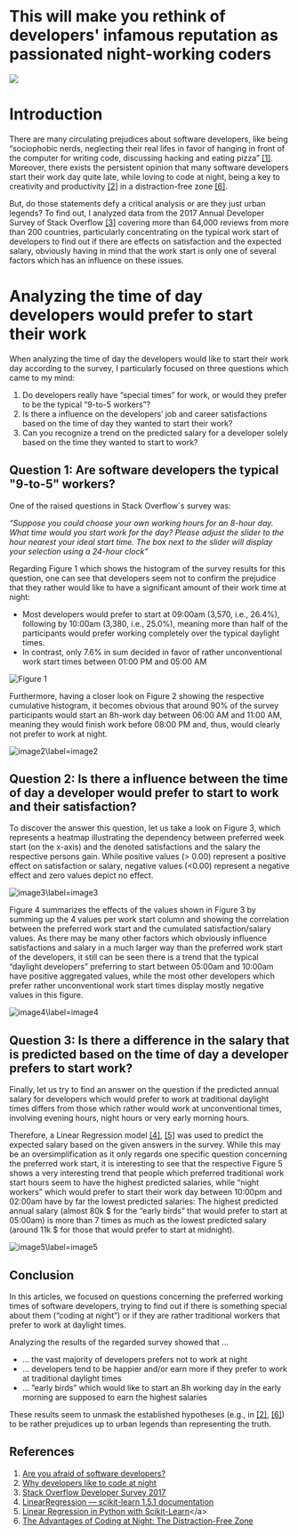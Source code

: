 # This will make you rethink of developers' infamous reputation as passionated night-working coders

![](_posts/img/coding-pic.jpg)

# Introduction	

There are many circulating prejudices about software developers, like being “sociophobic nerds, neglecting their real lifes in favor of hanging in front of the computer for writing code, discussing hacking and eating pizza” [[1]](#ref1). Moreover, there exists the persistent opinion that many software developers start their work day quite late, while loving to code at night, being a key to creativity and productivity [[2]](#ref2) in a distraction-free zone [[6]](#ref6).

But, do those statements defy a critical analysis or are they just urban legends? To find out, I analyzed data from the 2017 Annual Developer Survey of Stack Overflow [[3]](#ref3) covering more than 64,000 reviews from more than 200 countries, particularly concentrating on the typical work start of developers to find out if there are effects on satisfaction and the expected salary, obviously having in mind that the work start is only one of several factors which has an influence on these issues.

# Analyzing the time of day developers would prefer to start their work

When analyzing the time of day the developers would like to start their work day according to the survey, I particularly focused on three questions which came to my mind:
1.	Do developers really have “special times” for work, or would they prefer to be the typical “9-to-5 workers”?
2.	Is there a influence on the developers’ job and career satisfactions based on the time of day they wanted to start their work?
3.	Can you recognize a trend on the predicted salary for a developer solely based on the time they wanted to start to work? 

## Question 1: Are software developers the typical "9-to-5" workers?

One of the raised questions in Stack Overflow´s survey was:

*“Suppose you could choose your own working hours for an 8-hour day. What time would you start work for the day? Please adjust the slider to the hour nearest your ideal start time. The box next to the slider will display your selection using a 24-hour clock”*

Regarding Figure 1 which shows the histogram of the survey results for this question, one can see that developers seem not to confirm the prejudice that they rather would like to have a significant amount of their work time at night:
-	Most developers would prefer to start at 09:00am (3,570, i.e., 26.4%), following by 10:00am (3,380, i.e., 25.0%), meaning more than half of the participants would prefer working completely over the typical daylight times.
-	In contrast, only 7.6% in sum decided in favor of rather unconventional work start times between 01:00 PM and 05:00 AM

![Figure 1](https://github.com/sschuhmi/sschuhmi.github.io/blob/main/_posts/img/WorkStart24_Distribution.png)

Furthermore, having a closer look on Figure 2 showing the respective cumulative histogram, it becomes obvious that around 90% of the survey participants would start an 8h-work day between 06:00 AM and 11:00 AM, meaning they would finish work before 08:00 PM and, thus, would clearly not prefer to work at night.

![image2\label=image2](https://github.com/sschuhmi/sschuhmi.github.io/blob/main/_posts/img/WorkStart24_Aggregation.png)

## Question 2: Is there a influence between the time of day a developer would prefer to start to work and their satisfaction?

To discover the answer this question, let us take a look on Figure 3, which represents a heatmap illustrating the dependency between preferred week start (on the x-axis) and the denoted satisfactions and the salary the respective persons gain. While positive values (> 0.00) represent a positive effect on satisfaction or salary, negative values (<0.00) represent a negative effect and zero values depict no effect.

![image3\label=image3](https://github.com/sschuhmi/sschuhmi.github.io/blob/main/_posts/img/CorrelationHeatMap_cropped.png)

Figure 4 summarizes the effects of the values shown in Figure 3 by summing up the 4 values per work start column and showing the correlation between the preferred work start and the cumulated satisfaction/salary values. As there may be many other factors which obviously influence satisfactions and salary in a much larger way than the preferred work start of the developers, it still can be seen there is a trend that the typical “daylight developers” preferring to start between 05:00am and 10:00am have positive aggregated values, while the most other developers which prefer rather unconventional work start times display mostly negative values in this figure.

![image4\label=image4](https://github.com/sschuhmi/sschuhmi.github.io/blob/main/_posts/img/AggregatedCorrelations.png)

## Question 3: Is there a difference in the salary that is predicted based on the time of day a developer prefers to start work?

Finally, let us try to find an answer on the question if the predicted annual salary for developers which would prefer to work at traditional daylight times differs from those which rather would work at unconventional times, involving evening hours, night hours or very early morning hours. 

Therefore, a Linear Regression model [[4]](#ref4), [[5]](#ref5) was used to predict the expected salary based on the given answers in the survey. While this may be an oversimplification as it only regards one specific question concerning the preferred work start, it is interesting to see that the respective Figure 5 shows a very interesting trend that people which preferred traditional work start hours seem to have the highest predicted salaries, while “night workers” which would prefer to start their work day between 10:00pm and 02:00am have by far the lowest predicted salaries: The highest predicted annual salary (almost 80k $ for the “early birds” that would prefer to start at 05:00am) is more than 7 times as much as the lowest predicted salary (around 11k $ for those that would prefer to start at midnight).

![image5\label=image5](https://github.com/sschuhmi/sschuhmi.github.io/blob/main/_posts/img/WorkStart_PredictedSalaries.png)

## Conclusion 

In this articles, we focused on questions concerning the preferred working times of software developers, trying to find out if there is something special about them (“coding at night”) or if they are rather traditional workers that prefer to work at daylight times.

Analyzing the results of the regarded survey showed that …
-	… the vast majority of developers prefers not to work at night
-	… developers tend to be happier and/or earn more if they prefer to work at traditional daylight times
-	… ”early birds” which would like to start an 8h working day in the early morning are supposed to earn the highest salaries

These results seem to unmask the established hypotheses (e.g., in [[2]](#ref2), [[6]](#ref6)) to be rather prejudices up to urban legends than representing the truth.

## References

1. <a name="ref1">[Are you afraid of software developers?](https://ilnumerics.net/blog/are-you-afraid-of-software-developers/)</a>
2. <a name="ref2">[Why developers like to code at night](https://opensource.com/article/20/2/why-developers-code-night)</a>
3. <a name="ref3">[Stack Overflow Developer Survey 2017](https://survey.stackoverflow.co/2017)</a>
4. <a name="ref4">[LinearRegression — scikit-learn 1.5.1 documentation](https://scikit-learn.org/stable/modules/generated/sklearn.linear_model.LinearRegression.html)</a>
5. <a name="ref5">[Linear Regression in Python with Scikit-Learn](https://medium.com/analytics-vidhya/linear-regression-in-python-with-scikit-learn-e1bb8a059cd2#:~:text=With%20Scikit-Learn%20it%20is%20extremely%20straight%20forward%20to,machine%20learning%20library%20to%20train%20on%20your%20data.)</a>
6. <a name="ref6">[The Advantages of Coding at Night: The Distraction-Free Zone](https://www.lucidcoder.dev/the-advantages-of-coding-at-night)</a>
